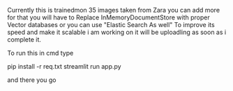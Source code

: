 Currently this is trainedmon 35 images taken from Zara you can add more for that you will have to Replace InMemoryDocumentStore with proper Vector databases or you can use "Elastic Search As well"
To improve its speed and make it scalable i am working on it will be uploadling as soon as i complete it.

To run this 
in cmd type

pip install -r req.txt
streamlit run app.py

and there you go
